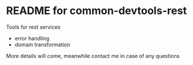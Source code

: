 README for common-devtools-rest
========================
Tools for rest services
- error handling
- domain transformation

More details will come, meanwhile contact me in case of any questions
